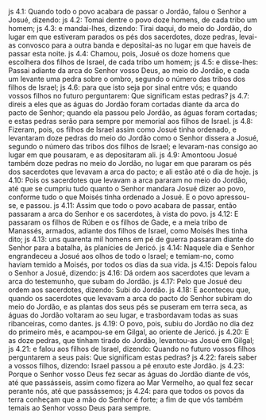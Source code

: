 js 4.1: Quando todo o povo acabara de passar o Jordão, falou o Senhor a Josué, dizendo:
js 4.2: Tomai dentre o povo doze homens, de cada tribo um homem;
js 4.3: e mandai-lhes, dizendo: Tirai daqui, do meio do Jordão, do lugar em que estiveram parados os pés dos sacerdotes, doze pedras, levai-as convosco para a outra banda e depositai-as no lugar em que haveis de passar esta noite.
js 4.4: Chamou, pois, Josué os doze homens que escolhera dos filhos de Israel, de cada tribo um homem;
js 4.5: e disse-lhes: Passai adiante da arca do Senhor vosso Deus, ao meio do Jordão, e cada um levante uma pedra sobre o ombro, segundo o número das tribos dos filhos de Israel;
js 4.6: para que isto seja por sinal entre vós; e quando vossos filhos no futuro perguntarem: Que significam estas pedras?
js 4.7: direis a eles que as águas do Jordão foram cortadas diante da arca do pacto de Senhor; quando ela passou pelo Jordão, as águas foram cortadas; e estas pedras serão para sempre por memorial aos filhos de Israel.
js 4.8: Fizeram, pois, os filhos de Israel assim como Josué tinha ordenado, e levantaram doze pedras do meio do Jordão como o Senhor dissera a Josué, segundo o número das tribos dos filhos de Israel; e levaram-nas consigo ao lugar em que pousaram, e as depositaram ali.
js 4.9: Amontoou Josué também doze pedras no meio do Jordão, no lugar em que pararam os pés dos sacerdotes que levavam a arca do pacto; e ali estão até o dia de hoje.
js 4.10: Pois os sacerdotes que levavam a arca pararam no meio do Jordão, até que se cumpriu tudo quanto o Senhor mandara Josué dizer ao povo, conforme tudo o que Moisés tinha ordenado a Josué. E o povo apressou-se, e passou.
js 4.11: Assim que todo o povo acabara de passar, então passaram a arca do Senhor e os sacerdotes, à vista do povo.
js 4.12: E passaram os filhos de Rúben e os filhos de Gade, e a meia tribo de Manassés, armados, adiante dos filhos de Israel, como Moisés lhes tinha dito;
js 4.13: uns quarenta mil homens em pé de guerra passaram diante do Senhor para a batalha, às planícies de Jericó.
js 4.14: Naquele dia e Senhor engrandeceu a Josué aos olhos de todo o Israel; e temiam-no, como haviam temido a Moisés, por todos os dias da sua vida.
js 4.15: Depois falou o Senhor a Josué, dizendo:
js 4.16: Dá ordem aos sacerdotes que levam a arca do testemunho, que subam do Jordão.
js 4.17: Pelo que Josué deu ordem aos sacerdotes, dizendo: Subi do Jordão.
js 4.18: E aconteceu que, quando os sacerdotes que levavam a arca do pacto do Senhor subiram do meio do Jordão, e as plantas dos seus pés se puseram em terra seca, as águas do Jordão voltaram ao seu lugar, e trasbordavam todas as suas ribanceiras, como dantes.
js 4.19: O povo, pois, subiu do Jordão no dia dez do primeiro mês, e acampou-se em Gilgal, ao oriente de Jericó.
js 4.20: E as doze pedras, que tinham tirado do Jordão, levantou-as Josué em Gilgal;
js 4.21: e falou aos filhos de Israel, dizendo: Quando no futuro vossos filhos perguntarem a seus pais: Que significam estas pedras?
js 4.22: fareis saber a vossos filhos, dizendo: Israel passou a pé enxuto este Jordão.
js 4.23: Porque o Senhor vosso Deus fez secar as águas do Jordão diante de vós, até que passásseis, assim como fizera ao Mar Vermelho, ao qual fez secar perante nós, até que passássemos;
js 4.24: para que todos os povos da terra conheçam que a mão do Senhor é forte; a fim de que vós também temais ao Senhor vosso Deus para sempre.
